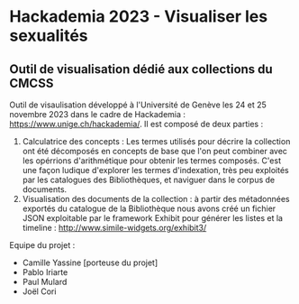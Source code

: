 # Hackademia 2023 - Visualiser les sexualités
## Outil de visualisation dédié aux collections du CMCSS

Outil de visaulisation développé à l'Université de Genève les 24 et 25 novembre 2023 dans le cadre de Hackademia : https://www.unige.ch/hackademia/. Il est composé de deux parties :

1. Calculatrice des concepts : Les termes utilisés pour décrire la collection ont été décomposés en concepts de base que l'on peut combiner avec les opérrions d'arithmétique pour obtenir les termes composés. C'est une façon ludique d'explorer les termes d'indexation, très peu exploités par les catalogues des Bibliothèques, et naviguer dans le corpus de documents.
2. Visualisation des documents de la collection : à partir des métadonnées exportés du catalogue de la Bibliothèque nous avons créé un fichier JSON exploitable par le framework Exhibit pour générer les listes et la timeline : http://www.simile-widgets.org/exhibit3/

Equipe du projet :
 * Camille Yassine [porteuse du projet]
 * Pablo Iriarte
 * Paul Mulard
 * Joël Cori
